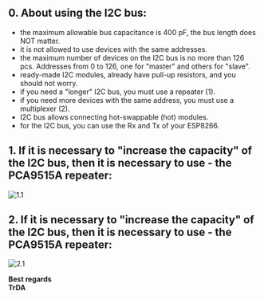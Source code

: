 ## 0. About using the I2C bus:
- the maximum allowable bus capacitance is 400 pF, the bus length does NOT matter.
- it is not allowed to use devices with the same addresses.
- the maximum number of devices on the I2C bus is no more than 126 pcs. Addresses from 0 to 126, one for "master" and others for "slave".
- ready-made I2C modules, already have pull-up resistors, and you should not worry.
- if you need a "longer" I2C bus, you must use a repeater (1).
- if you need more devices with the same address, you must use a multiplexer (2).
- I2C bus allows connecting hot-swappable (hot) modules.
- for the I2C bus, you can use the Rx and Tx of your ESP8266.

## 1. If it is necessary to "increase the capacity" of the I2C bus, then it is necessary to use - the PCA9515A repeater:
![1.1](https://raw.githubusercontent.com/TrDA-hab/Projects/master/I2C%20bus/I2C%201.1%20.jpg)



## 2. If it is necessary to "increase the capacity" of the I2C bus, then it is necessary to use - the PCA9515A repeater:
![2.1](https://raw.githubusercontent.com/TrDA-hab/Projects/master/I2C%20bus/I2C%202.1%20.jpg)

**Best regards   
TrDA**
